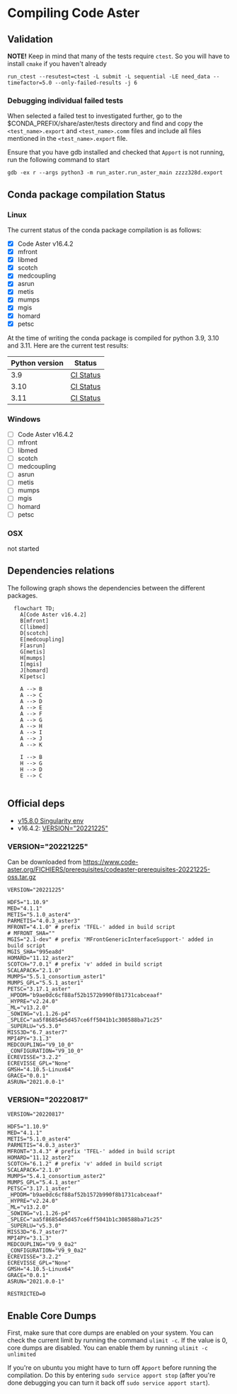 # Compiling Code Aster

## Validation

**NOTE!** Keep in mind that many of the tests require `ctest`. So you will have to install `cmake` if you haven't 
already

`run_ctest --resutest=ctest -L submit -L sequential -LE need_data --timefactor=5.0 --only-failed-results -j 6`

### Debugging individual failed tests

When selected a failed test to investigated further, go to the $CONDA_PREFIX/share/aster/tests directory
and find and copy the `<test_name>.export` and `<test_name>.comm` files and include all files mentioned in the 
`<test_name>.export` file. 

Ensure that you have gdb installed and checked that `Apport` is not running, run the following command to start

`gdb -ex r --args python3 -m run_aster.run_aster_main zzzz328d.export`



## Conda package compilation Status

### Linux

The current status of the conda package compilation is as follows:

- [x] Code Aster v16.4.2
- [x] mfront
- [x] libmed
- [x] scotch
- [x] medcoupling
- [x] asrun
- [x] metis
- [x] mumps
- [x] mgis
- [x] homard
- [x] petsc

At the time of writing the conda package is compiled for python 3.9, 3.10 and 3.11. Here are the current test results:

| Python version | Status                                                                                        |
|----------------|-----------------------------------------------------------------------------------------------|
| 3.9            | [CI Status](https://github.com/Krande/condapackaging/actions/runs/5935206416/job/16093280444) |
| 3.10           | [CI Status](https://github.com/Krande/condapackaging/actions/runs/5935206416/job/16093280571) |
| 3.11           | [CI Status](https://github.com/Krande/condapackaging/actions/runs/5935206416/job/16093280712) |


### Windows

- [ ] Code Aster v16.4.2
- [ ] mfront
- [ ] libmed
- [ ] scotch
- [ ] medcoupling
- [ ] asrun
- [ ] metis
- [ ] mumps
- [ ] mgis
- [ ] homard
- [ ] petsc

### OSX

not started


## Dependencies relations
The following graph shows the dependencies between the different packages.

```mermaid
  flowchart TD;
    A[Code Aster v16.4.2]
    B[mfront]
    C[libmed]
    D[scotch]
    E[medcoupling]
    F[asrun]
    G[metis]
    H[mumps]
    I[mgis]
    J[homard]
    K[petsc]
    
    A --> B
    A --> C
    A --> D
    A --> E
    A --> F
    A --> G
    A --> H
    A --> I
    A --> J
    A --> K
    
    I --> B
    H --> G
    H --> D
    E --> C
    
```


## Official deps

* [v15.8.0 Singularity env](https://gitlab.com/codeaster/src/-/blob/15.8.0/env.d/scibian9_std.sh?ref_type=tags)
* v16.4.2: [VERSION="20221225"](#version20221225)

### VERSION="20221225"
Can be downloaded from https://www.code-aster.org/FICHIERS/prerequisites/codeaster-prerequisites-20221225-oss.tar.gz
```
VERSION="20221225"

HDF5="1.10.9"
MED="4.1.1"
METIS="5.1.0_aster4"
PARMETIS="4.0.3_aster3"
MFRONT="4.1.0" # prefix 'TFEL-' added in build script
# MFRONT_SHA=""
MGIS="2.1-dev" # prefix 'MFrontGenericInterfaceSupport-' added in build script
MGIS_SHA="995ea8d"
HOMARD="11.12_aster2"
SCOTCH="7.0.1" # prefix 'v' added in build script
SCALAPACK="2.1.0"
MUMPS="5.5.1_consortium_aster1"
MUMPS_GPL="5.5.1_aster1"
PETSC="3.17.1_aster"
_HPDDM="b9ae0dc6cf88af52b1572b990f8b1731cabceaaf"
_HYPRE="v2.24.0"
_ML="v13.2.0"
_SOWING="v1.1.26-p4"
_SPLEC="aa5f86854e5d457ce6ff5041b1c308588ba71c25"
_SUPERLU="v5.3.0"
MISS3D="6.7_aster7"
MPI4PY="3.1.3"
MEDCOUPLING="V9_10_0"
_CONFIGURATION="V9_10_0"
ECREVISSE="3.2.2"
ECREVISSE_GPL="None"
GMSH="4.10.5-Linux64"
GRACE="0.0.1"
ASRUN="2021.0.0-1"
```
### VERSION="20220817"
```
VERSION="20220817"

HDF5="1.10.9"
MED="4.1.1"
METIS="5.1.0_aster4"
PARMETIS="4.0.3_aster3"
MFRONT="3.4.3" # prefix 'TFEL-' added in build script
HOMARD="11.12_aster2"
SCOTCH="6.1.2" # prefix 'v' added in build script
SCALAPACK="2.1.0"
MUMPS="5.4.1_consortium_aster2"
MUMPS_GPL="5.4.1_aster"
PETSC="3.17.1_aster"
_HPDDM="b9ae0dc6cf88af52b1572b990f8b1731cabceaaf"
_HYPRE="v2.24.0"
_ML="v13.2.0"
_SOWING="v1.1.26-p4"
_SPLEC="aa5f86854e5d457ce6ff5041b1c308588ba71c25"
_SUPERLU="v5.3.0"
MISS3D="6.7_aster7"
MPI4PY="3.1.3"
MEDCOUPLING="V9_9_0a2"
_CONFIGURATION="V9_9_0a2"
ECREVISSE="3.2.2"
ECREVISSE_GPL="None"
GMSH="4.10.5-Linux64"
GRACE="0.0.1"
ASRUN="2021.0.0-1"

RESTRICTED=0
```

## Enable Core Dumps 
First, make sure that core dumps are enabled on your system. 
You can check the current limit by running the command `ulimit -c`. 
If the value is 0, core dumps are disabled. You can enable them by running `ulimit -c unlimited`

If you're on ubuntu you might have to turn off `Apport` before running the compilation. 
Do this by entering `sudo service apport stop` (after you're done debugging you can turn 
it back off `sudo service apport start`).
